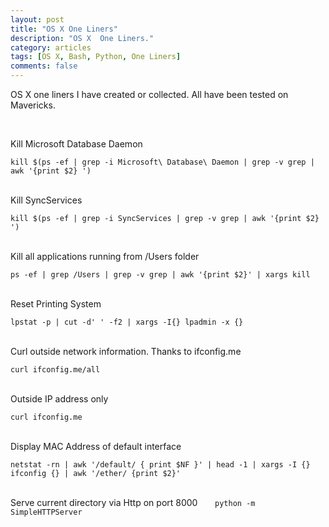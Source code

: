 ```yaml
---
layout: post
title: "OS X One Liners"
description: "OS X  One Liners."
category: articles
tags: [OS X, Bash, Python, One Liners]
comments: false  
---
```

OS X one liners I have created or collected. All have been tested on Mavericks.

<br>


Kill Microsoft Database Daemon

```kill $(ps -ef | grep -i Microsoft\ Database\ Daemon | grep -v grep | awk '{print $2} ')```<br><br>

Kill SyncServices

```kill $(ps -ef | grep -i SyncServices | grep -v grep | awk '{print $2} ')```<br><br>

Kill all applications running from /Users folder

```ps -ef | grep /Users | grep -v grep | awk '{print $2}' | xargs kill```<br><br>

Reset Printing System

```lpstat -p | cut -d' ' -f2 | xargs -I{} lpadmin -x {}```<br><br>

Curl outside network information. Thanks to ifconfig.me

```curl ifconfig.me/all```<br><br>

Outside IP address only

```curl ifconfig.me```<br><br>

Display MAC Address of default interface

```netstat -rn | awk '/default/ { print $NF }' | head -1 | xargs -I {}  ifconfig {} | awk '/ether/ {print $2}'```<br><br>

Serve current directory via Http on port 8000
&nbsp;&nbsp;&nbsp;&nbsp;&nbsp;&nbsp;```python -m SimpleHTTPServer```